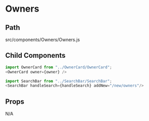 # Owners

## Path
src/components/Owners/Owners.js

## Child Components

```js
import OwnerCard from "../OwnerCard/OwnerCard";
<OwnerCard owner={owner} />
```

```js
import SearchBar from "../SearchBar/SearchBar";
<SearchBar handleSearch={handleSearch} addNew="/new/owners"/>
```

## Props
N/A